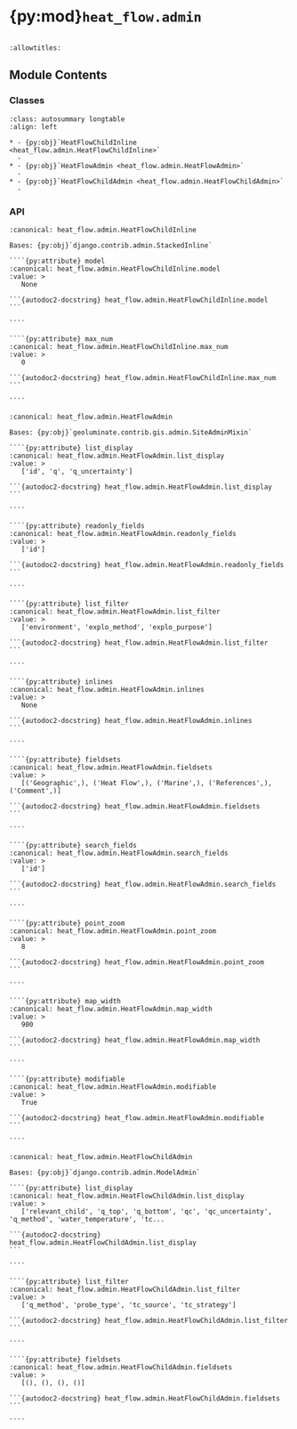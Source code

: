 # {py:mod}`heat_flow.admin`

```{py:module} heat_flow.admin
```

```{autodoc2-docstring} heat_flow.admin
:allowtitles:
```

## Module Contents

### Classes

````{list-table}
:class: autosummary longtable
:align: left

* - {py:obj}`HeatFlowChildInline <heat_flow.admin.HeatFlowChildInline>`
  -
* - {py:obj}`HeatFlowAdmin <heat_flow.admin.HeatFlowAdmin>`
  -
* - {py:obj}`HeatFlowChildAdmin <heat_flow.admin.HeatFlowChildAdmin>`
  -
````

### API

`````{py:class} HeatFlowChildInline(parent_model, admin_site)
:canonical: heat_flow.admin.HeatFlowChildInline

Bases: {py:obj}`django.contrib.admin.StackedInline`

````{py:attribute} model
:canonical: heat_flow.admin.HeatFlowChildInline.model
:value: >
   None

```{autodoc2-docstring} heat_flow.admin.HeatFlowChildInline.model
```

````

````{py:attribute} max_num
:canonical: heat_flow.admin.HeatFlowChildInline.max_num
:value: >
   0

```{autodoc2-docstring} heat_flow.admin.HeatFlowChildInline.max_num
```

````

`````

`````{py:class} HeatFlowAdmin(*args, **kwargs)
:canonical: heat_flow.admin.HeatFlowAdmin

Bases: {py:obj}`geoluminate.contrib.gis.admin.SiteAdminMixin`

````{py:attribute} list_display
:canonical: heat_flow.admin.HeatFlowAdmin.list_display
:value: >
   ['id', 'q', 'q_uncertainty']

```{autodoc2-docstring} heat_flow.admin.HeatFlowAdmin.list_display
```

````

````{py:attribute} readonly_fields
:canonical: heat_flow.admin.HeatFlowAdmin.readonly_fields
:value: >
   ['id']

```{autodoc2-docstring} heat_flow.admin.HeatFlowAdmin.readonly_fields
```

````

````{py:attribute} list_filter
:canonical: heat_flow.admin.HeatFlowAdmin.list_filter
:value: >
   ['environment', 'explo_method', 'explo_purpose']

```{autodoc2-docstring} heat_flow.admin.HeatFlowAdmin.list_filter
```

````

````{py:attribute} inlines
:canonical: heat_flow.admin.HeatFlowAdmin.inlines
:value: >
   None

```{autodoc2-docstring} heat_flow.admin.HeatFlowAdmin.inlines
```

````

````{py:attribute} fieldsets
:canonical: heat_flow.admin.HeatFlowAdmin.fieldsets
:value: >
   [('Geographic',), ('Heat Flow',), ('Marine',), ('References',), ('Comment',)]

```{autodoc2-docstring} heat_flow.admin.HeatFlowAdmin.fieldsets
```

````

````{py:attribute} search_fields
:canonical: heat_flow.admin.HeatFlowAdmin.search_fields
:value: >
   ['id']

```{autodoc2-docstring} heat_flow.admin.HeatFlowAdmin.search_fields
```

````

````{py:attribute} point_zoom
:canonical: heat_flow.admin.HeatFlowAdmin.point_zoom
:value: >
   8

```{autodoc2-docstring} heat_flow.admin.HeatFlowAdmin.point_zoom
```

````

````{py:attribute} map_width
:canonical: heat_flow.admin.HeatFlowAdmin.map_width
:value: >
   900

```{autodoc2-docstring} heat_flow.admin.HeatFlowAdmin.map_width
```

````

````{py:attribute} modifiable
:canonical: heat_flow.admin.HeatFlowAdmin.modifiable
:value: >
   True

```{autodoc2-docstring} heat_flow.admin.HeatFlowAdmin.modifiable
```

````

`````

`````{py:class} HeatFlowChildAdmin(model, admin_site)
:canonical: heat_flow.admin.HeatFlowChildAdmin

Bases: {py:obj}`django.contrib.admin.ModelAdmin`

````{py:attribute} list_display
:canonical: heat_flow.admin.HeatFlowChildAdmin.list_display
:value: >
   ['relevant_child', 'q_top', 'q_bottom', 'qc', 'qc_uncertainty', 'q_method', 'water_temperature', 'tc...

```{autodoc2-docstring} heat_flow.admin.HeatFlowChildAdmin.list_display
```

````

````{py:attribute} list_filter
:canonical: heat_flow.admin.HeatFlowChildAdmin.list_filter
:value: >
   ['q_method', 'probe_type', 'tc_source', 'tc_strategy']

```{autodoc2-docstring} heat_flow.admin.HeatFlowChildAdmin.list_filter
```

````

````{py:attribute} fieldsets
:canonical: heat_flow.admin.HeatFlowChildAdmin.fieldsets
:value: >
   [(), (), (), ()]

```{autodoc2-docstring} heat_flow.admin.HeatFlowChildAdmin.fieldsets
```

````

`````
